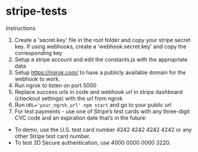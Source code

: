 # stripe-tests

Instructions
1. Create a 'secret.key' file in the root folder and copy your stripe secret key. If using webhooks, create a 'webhook.secret.key' and copy the corresponding key 
2. Setup a stripe account and edit the constants.js with the appropriate data
3. Setup https://ngrok.com/ to have a publicly available domain for the webhook to work.
4. Run ngrok to listen on port 5000
5. Replace success urls in code and webhook url in stripe dashboard (checkout settings) with the url from ngrok
6. Run `URL='your_ngrok_url' npm start` and go to your public url
7. For test payments - use one of Stripe’s test cards with any three-digit CVC code and an expiration date that’s in the future:
- To demo, use the U.S. test card number 4242 4242 4242 4242 or any other Stripe test card number.
- To test 3D Secure authentication, use 4000 0000 0000 3220.
